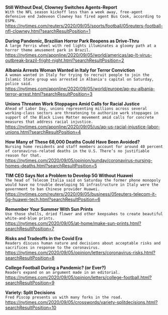 **Still Without Deal, Clowney Switches Agents-Report**\
`With the NFL season kickoff less than a week away, free-agent defensive end Jadeveon Clowney has fired agent Bus Cook, according to ESPN.`\
https://nytimes.com/reuters/2020/09/05/sports/football/05reuters-football-nfl-clowney.html?searchResultPosition=1

**During Pandemic, Brazilian Horror Park Reopens as Drive-Thru**\
`A large Ferris wheel with red lights illuminates a gloomy path at a horror theme amusement park in Brazil.`\
https://nytimes.com/aponline/2020/09/05/world/americas/ap-lt-virus-outbreak-brazil-fright-night.html?searchResultPosition=2

**Albania Arrests Woman Wanted in Italy for Terror Conviction**\
`A woman wanted in Italy for trying to recruit people to join the Islamic State group was arrested in Albania's capital on Saturday, police said.`\
https://nytimes.com/aponline/2020/09/05/world/europe/ap-eu-albania-terror-arrest.html?searchResultPosition=3

**Unions Threaten Work Stoppages Amid Calls for Racial Justice**\
`Ahead of Labor Day, unions representing millions across several working-class sectors are threatening to authorize work stoppages in support of the Black Lives Matter movement amid calls for concrete measures that address racial injustice.`\
https://nytimes.com/aponline/2020/09/05/us/ap-us-racial-injustice-labor-unions.html?searchResultPosition=4

**How Many of These 68,000 Deaths Could Have Been Avoided?**\
`Nursing home residents and staff members account for around 40 percent of coronavirus-related deaths in the U.S. There’s no justifiable reason for that.`\
https://nytimes.com/2020/09/05/opinion/sunday/coronavirus-nursing-homes-deaths.html?searchResultPosition=5

**TIM CEO Says Not a Problem to Develop 5G Without Huawei**\
`The head of Telecom Italia said on Saturday the former phone monopoly would have no trouble developing 5G infrastructure in Italy were the government to ban Chinese provider Huawei.  `\
https://nytimes.com/reuters/2020/09/05/business/05reuters-telecom-it-5g-huawei-tech.html?searchResultPosition=6

**Remember Your Summer With Sun Prints**\
`Use those shells, dried flower and other keepsakes to create beautiful white-and-blue prints.`\
https://nytimes.com/2020/09/05/at-home/make-sun-prints.html?searchResultPosition=7

**Risks and Tradeoffs in the Covid Era**\
`Readers discuss human nature and decisions about acceptable risks and sacrifices in response to the coronavirus.`\
https://nytimes.com/2020/09/05/opinion/letters/coronavirus-risks.html?searchResultPosition=8

**College Football During a Pandemic? (or Ever?)**\
`Readers expand on an argument made in an editorial.`\
https://nytimes.com/2020/09/05/opinion/letters/college-football.html?searchResultPosition=9

**Variety: Split Decisions**\
`Fred Piscop presents us with many forks in the road.`\
https://nytimes.com/2020/09/05/crosswords/variety-splitdecisions.html?searchResultPosition=10

